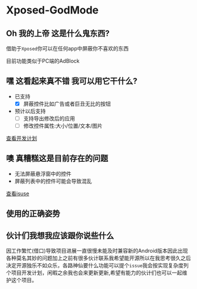 # Xposed-GodMode

## Oh 我的上帝 这是什么鬼东西?

借助于```Xposed```你可以在任何app中屏蔽你不喜欢的东西

目前功能类似于PC端的AdBlock

## 嘿 这看起来真不错 我可以用它干什么?

- 已支持
  - [x] 屏蔽控件比如广告或者巨丑无比的按钮

- 预计以后支持
  - [ ] 支持导出修改后的应用
  - [ ] 修改控件属性:大小/位置/文本/图片

[查看开发计划](https://github.com/jrsen/Xposed-GodMode/projects)

## 噢 真糟糕这是目前存在的问题

- 无法屏蔽悬浮窗中的控件
- 屏蔽列表中的控件可能会导致混乱

[查看isuse](https://github.com/jrsen/Xposed-GodMode/issues)

## 使用的正确姿势



## 伙计们我想我应该跟你说些什么

因工作繁忙(借口)导致项目进展一直很慢未能及时兼容新的Android版本因此出现各种莫名其妙的问题加上之前有很多伙计联系我希望能开源所以在我思考很久之后决定开源独乐不如众乐，各路神仙要什么功能可以提个```issue```我会按实现复杂度列个项目开发计划，闲暇之余我也会来更新更新,希望有能力的伙计们也可以一起维护这个项目。